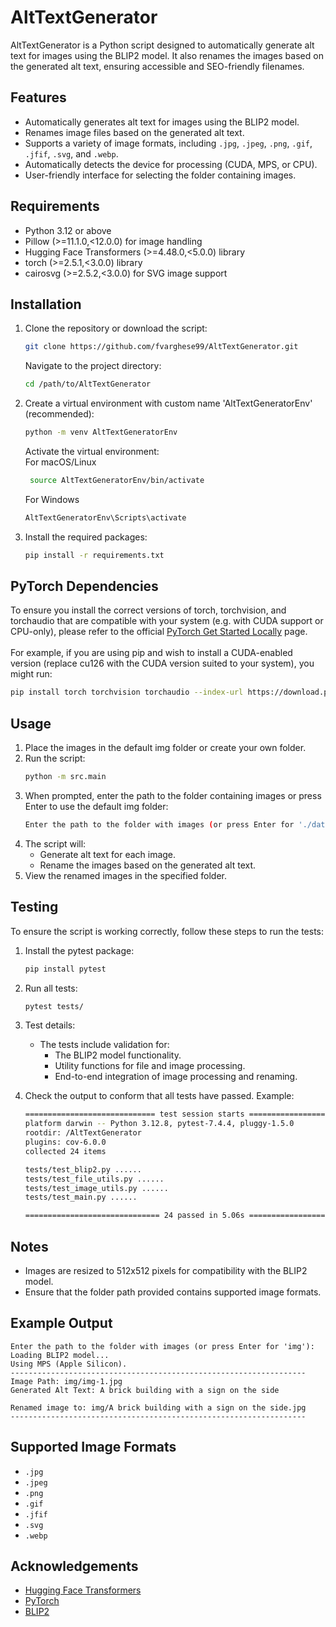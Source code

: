 # AltTextGenerator

AltTextGenerator is a Python script designed to automatically generate alt text for images using the BLIP2 model. It also renames the images based on the generated alt text, ensuring accessible and SEO-friendly filenames.

## Features

- Automatically generates alt text for images using the BLIP2 model.
- Renames image files based on the generated alt text.
- Supports a variety of image formats, including `.jpg`, `.jpeg`, `.png`, `.gif`, `.jfif`, `.svg`, and `.webp`.
- Automatically detects the device for processing (CUDA, MPS, or CPU).
- User-friendly interface for selecting the folder containing images.

## Requirements

- Python 3.12 or above
- Pillow (>=11.1.0,<12.0.0) for image handling
- Hugging Face Transformers (>=4.48.0,<5.0.0) library
- torch (>=2.5.1,<3.0.0) library
- cairosvg (>=2.5.2,<3.0.0) for SVG image support

## Installation

1. Clone the repository or download the script:
   ```bash
   git clone https://github.com/fvarghese99/AltTextGenerator.git
   ```
    Navigate to the project directory:
    ```bash
   cd /path/to/AltTextGenerator
    ```
2. Create a virtual environment with custom name 'AltTextGeneratorEnv' (recommended):
    ```bash
    python -m venv AltTextGeneratorEnv
   ```
    Activate the virtual environment:   <br>
    For macOS/Linux <br>
   ```bash
    source AltTextGeneratorEnv/bin/activate  
   ```
    For Windows <br>
    ```bash
    AltTextGeneratorEnv\Scripts\activate     
    ```
3. Install the required packages:
    ```bash
    pip install -r requirements.txt
   ```

## PyTorch Dependencies

To ensure you install the correct versions of torch, torchvision, and torchaudio that are compatible with your system (e.g. with CUDA support or CPU-only), please refer to the official [PyTorch Get Started Locally](https://pytorch.org/get-started/locally/) page.
<br><br>For example, if you are using pip and wish to install a CUDA-enabled version (replace cu126 with the CUDA version suited to your system), you might run:
```bash
pip install torch torchvision torchaudio --index-url https://download.pytorch.org/whl/cu126
```

## Usage

1. Place the images in the default img folder or create your own folder.
2. Run the script:
    ```bash
    python -m src.main
    ```
3. When prompted, enter the path to the folder containing images or press Enter to use the default img folder:
    ```bash
    Enter the path to the folder with images (or press Enter for './data/img'): 
    ```
4. The script will:
    - Generate alt text for each image.
    - Rename the images based on the generated alt text.
5. View the renamed images in the specified folder.

## Testing

To ensure the script is working correctly, follow these steps to run the tests:
1. Install the pytest package:
    ```bash
    pip install pytest
    ```
2. Run all tests:
    ```bash
    pytest tests/
    ```
3. Test details:
   - The tests include validation for:
     - The BLIP2 model functionality.
     - Utility functions for file and image processing.
     - End-to-end integration of image processing and renaming.<br>
  
4. Check the output to conform that all tests have passed. Example:
    ```bash
    ============================= test session starts ==============================
    platform darwin -- Python 3.12.8, pytest-7.4.4, pluggy-1.5.0
    rootdir: /AltTextGenerator
    plugins: cov-6.0.0
    collected 24 items

    tests/test_blip2.py ......                                              [ 25%]
    tests/test_file_utils.py ......                                         [ 50%]
    tests/test_image_utils.py ......                                        [ 75%]
    tests/test_main.py ......                                               [100%]

    ============================== 24 passed in 5.06s ===============================
    ```

## Notes

- Images are resized to 512x512 pixels for compatibility with the BLIP2 model.
- Ensure that the folder path provided contains supported image formats.

## Example Output

```
Enter the path to the folder with images (or press Enter for 'img'): 
Loading BLIP2 model...
Using MPS (Apple Silicon).
------------------------------------------------------------------
Image Path: img/img-1.jpg
Generated Alt Text: A brick building with a sign on the side

Renamed image to: img/A brick building with a sign on the side.jpg
------------------------------------------------------------------
```

## Supported Image Formats

- `.jpg`
- `.jpeg`
- `.png`
- `.gif`
- `.jfif`
- `.svg`
- `.webp`

## Acknowledgements

- [Hugging Face Transformers](https://github.com/huggingface/transformers)
- [PyTorch](https://pytorch.org)
- [BLIP2](https://huggingface.co/Salesforce/blip2-opt-2.7b)